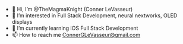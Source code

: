 - 👋 Hi, I’m @TheMagmaKnight (Conner LeVasseur)
- 👀 I’m interested in Full Stack Development, neural nextworks, OLED displays
- 🌱 I’m currently learning iOS Full Stack Development
- 📫 How to reach me ConnerGLeVasseur@gmail.com

<!---
TheMagmaKnight/TheMagmaKnight is a ✨ special ✨ repository because its `README.md` (this file) appears on your GitHub profile.
You can click the Preview link to take a look at your changes.
--->
